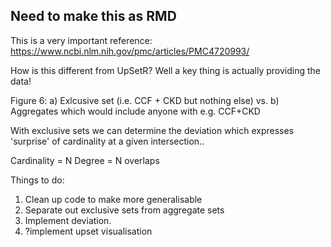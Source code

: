 ## Need to make this as RMD

This is a very important reference: https://www.ncbi.nlm.nih.gov/pmc/articles/PMC4720993/

How is this different from UpSetR? Well a key thing is actually providing the data!

Figure 6: a) Exlcusive set (i.e. CCF + CKD but nothing else) vs. b) Aggregates which would include anyone with e.g. CCF+CKD

With exclusive sets we can determine the deviation which expresses 'surprise' of cardinality at a given intersection..

Cardinality = N
Degree = N overlaps

Things to do:
 1. Clean up code to make more generalisable
 2. Separate out exclusive sets from aggregate sets
 3. Implement deviation. 
 4. ?implement upset visualisation
